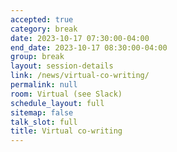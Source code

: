 ```yaml
---
accepted: true
category: break
date: 2023-10-17 07:30:00-04:00
end_date: 2023-10-17 08:30:00-04:00
group: break
layout: session-details
link: /news/virtual-co-writing/
permalink: null
room: Virtual (see Slack)
schedule_layout: full
sitemap: false
talk_slot: full
title: Virtual co-writing
---
```

